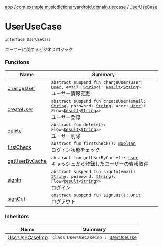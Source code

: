 [app](../../index.md) / [com.example.musicdictionaryandroid.domain.usecase](../index.md) / [UserUseCase](./index.md)

# UserUseCase

`interface UserUseCase`

ユーザーに関するビジネスロジック

### Functions

| Name | Summary |
|---|---|
| [changeUser](change-user.md) | `abstract suspend fun changeUser(user: `[`User`](../../com.example.musicdictionaryandroid.domain.model.entity/-user/index.md)`, email: `[`String`](https://kotlinlang.org/api/latest/jvm/stdlib/kotlin/-string/index.html)`): `[`Result`](../../com.example.musicdictionaryandroid.domain.model.value/-result/index.md)`<`[`String`](https://kotlinlang.org/api/latest/jvm/stdlib/kotlin/-string/index.html)`>`<br>ユーザー情報変更 |
| [createUser](create-user.md) | `abstract suspend fun createUser(email: `[`String`](https://kotlinlang.org/api/latest/jvm/stdlib/kotlin/-string/index.html)`, password: `[`String`](https://kotlinlang.org/api/latest/jvm/stdlib/kotlin/-string/index.html)`, user: `[`User`](../../com.example.musicdictionaryandroid.domain.model.entity/-user/index.md)`): Flow<`[`Result`](../../com.example.musicdictionaryandroid.domain.model.value/-result/index.md)`<`[`String`](https://kotlinlang.org/api/latest/jvm/stdlib/kotlin/-string/index.html)`>>`<br>ユーザー登録 |
| [delete](delete.md) | `abstract fun delete(): Flow<`[`Result`](../../com.example.musicdictionaryandroid.domain.model.value/-result/index.md)`<`[`String`](https://kotlinlang.org/api/latest/jvm/stdlib/kotlin/-string/index.html)`>>`<br>ユーザー削除 |
| [firstCheck](first-check.md) | `abstract fun firstCheck(): `[`Boolean`](https://kotlinlang.org/api/latest/jvm/stdlib/kotlin/-boolean/index.html)<br>ログイン状態チェック |
| [getUserByCache](get-user-by-cache.md) | `abstract fun getUserByCache(): `[`User`](../../com.example.musicdictionaryandroid.domain.model.entity/-user/index.md)<br>キャッシュから登録したユーザーの情報取得 |
| [signIn](sign-in.md) | `abstract suspend fun signIn(email: `[`String`](https://kotlinlang.org/api/latest/jvm/stdlib/kotlin/-string/index.html)`, password: `[`String`](https://kotlinlang.org/api/latest/jvm/stdlib/kotlin/-string/index.html)`): Flow<`[`Result`](../../com.example.musicdictionaryandroid.domain.model.value/-result/index.md)`<`[`String`](https://kotlinlang.org/api/latest/jvm/stdlib/kotlin/-string/index.html)`>>`<br>ログイン |
| [signOut](sign-out.md) | `abstract suspend fun signOut(): `[`Unit`](https://kotlinlang.org/api/latest/jvm/stdlib/kotlin/-unit/index.html)<br>ログアウト |

### Inheritors

| Name | Summary |
|---|---|
| [UserUseCaseImp](../-user-use-case-imp/index.md) | `class UserUseCaseImp : `[`UserUseCase`](./index.md) |
